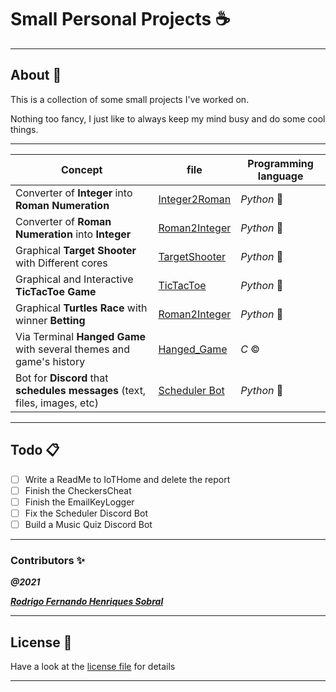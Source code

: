 # Small Personal Projects :coffee:
___ 

## About :pencil:

This is a collection of some small projects I've worked on.

Nothing too fancy, I just like to always keep my mind busy and do some cool things.

___

Concept | file | Programming language 
-- | -- | --
Converter of **Integer** into **Roman Numeration** | [Integer2Roman](Python/Integer2Roman.py) | *Python* :snake:
Converter of **Roman Numeration** into **Integer** | [Roman2Integer](Python/Roman2Integer.py) | *Python* :snake:
Graphical **Target Shooter** with Different cores | [TargetShooter](Python/TargetShooter.py) | *Python* :snake:
Graphical and Interactive **TicTacToe Game** | [TicTacToe](Python/TicTacToe.py) | *Python* :snake:
Graphical **Turtles Race** with winner **Betting**  | [Roman2Integer](Python/TurtlesRace.py) | *Python* :snake:
Via Terminal **Hanged Game** with several themes and game's history  | [Hanged_Game](C/Hanged_Game/GameEngine.c) | *C* :copyright:
Bot for **Discord** that **schedules messages** (text, files, images, etc) | [Scheduler Bot](Python/Discord_Bots/Scheduler_Bot/main.py) | *Python* :snake:

___

## Todo :clipboard:

- [ ] Write a ReadMe to IoTHome and delete the report
- [ ] Finish the CheckersCheat
- [ ] Finish the EmailKeyLogger
- [ ] Fix the Scheduler Discord Bot
- [ ] Build a Music Quiz Discord Bot

___

### **Contributors** :sparkles:

<html><i><b>@2021</b></i></html>

***[Rodrigo Fernando Henriques Sobral](https://github.com/RodrigoSobral2000)***

___

## License :link:
Have a look at the [license file](LICENSE) for details

___
